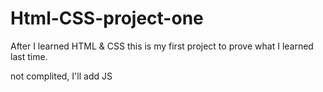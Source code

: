 # Html-CSS-project-one

After I learned HTML &amp; CSS this is my first project to prove what I learned last time.

not complited, I'll add JS
